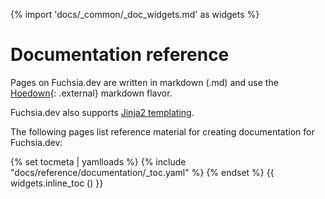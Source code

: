 {% import 'docs/_common/_doc_widgets.md' as widgets %}

# Documentation reference

Pages on Fuchsia.dev are written in markdown (.md) and use the
[Hoedown][hoedown-git]{: .external} markdown flavor.

Fuchsia.dev also supports [Jinja2 templating][jinja].

The following pages list reference material for creating documentation for
Fuchsia.dev:

{% set tocmeta | yamlloads %}
{% include "docs/reference/documentation/_toc.yaml" %}
{% endset %}
{{ widgets.inline_toc () }}

<!-- xrefs -->

[hoedown-git]: https://github.com/hoedown/hoedown
[jinja]: https://jinja.palletsprojects.com/en/2.11.x/

